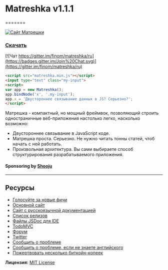 # Matreshka v1.1.1
=======

[![Сайт Матрешки](http://matreshka.io/img/mk5-logo_full-vert.svg)](http://ru.matreshka.io)

### [Скачать](https://github.com/finom/matreshka/releases)

[![Чат https://gitter.im/finom/matreshka/ru](https://badges.gitter.im/Join%20Chat.svg)](https://gitter.im/finom/matreshka/ru)

```html
<script src="matreshka.min.js"></script>
<input type="text" class="my-input">
<script>
var app = new Matreshka();
app.bindNode('x', '.my-input');
app.x = 'Двустороннее связывание данных в JS? Серьезно?';
</script>
```

Матрешка - компактный, но мощный фреймвок, позволяющий строить одностраничные веб-приложения настолько легко, насколько возможно:

* Двустороннее связывание в JavaScript коде.
* Матрешка проста. Серьезно. Не нужно читать тонны статей, чтоб начать с ней работать.
* Произвольная архитектура. Вы сами выбираете способ структурирования разрабатываемого приложения.

#### Sponsoring by [Shooju](http://shooju.com)

------------------------------------

## Ресурсы
- [Голосуйте за новые фичи](https://trello.com/b/E5KcQESk/matreshka-js-features)
- [Основной сайт](http://matreshka.io)
- [Сайт с русскоязычной документацией](http://ru.matreshka.io/)
- [Список релизов](http://ru.matreshka.io/#whats-new)
- [Файлы JSDoc для IDE](https://github.com/finom/matreshka_docs)
- [TodoMVC](https://github.com/finom/matreshka_todomvc)
- [Форум](http://matreshka.io/forum)
- [Twitter](https://twitter.com/matreshkajs)
- [Сообщить о проблеме](https://github.com/finom/matreshka/issues)
- [Сообщить о проблеме, если не знаете английского](https://github.com/matreshkajs-ru/matreshkajs-ru.github.io/issues)
- [Пожертвовать несколько биткойн-копеек](https://www.coinbase.com/finom)

**Лицензия:** [MIT License](https://raw.github.com/finom/matreshka/master/LICENSE)
